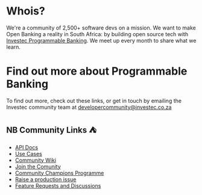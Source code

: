 # Whois?
We're a community of 2,500+ software devs on a mission. We want to make Open Banking a reality in South Africa: by building open source tech with [Investec Programmable Banking](https://www.investec.com/en_za/banking/programmable-banking.html). We meet up every month to share what we learn.

# Find out more about Programmable Banking

To find out more, check out these links, or get in touch by emailing the Investec community team at [developercommunity@investec.co.za](developercommunity@investec.co.za)

## NB Community Links  :tent:

- [API Docs](https://developer.investec.com/)
- [Use Cases](https://investec.gitbook.io/programmable-banking-community-wiki/get-building/use-cases)
- [Community Wiki](https://investec.gitbook.io/programmable-banking-community-wiki/)
- [Join the Comunity](https://forms.office.com/r/dCUkWsvcxq)
- [Community Champions Programme](https://investec.gitbook.io/programmable-banking-community-wiki/community/community-champions)
- [Raise a production issue](https://github.com/Investec-Developer-Community/.github/issues)
- [Feature Requests and Discussions](https://github.com/orgs/Investec-Developer-Community/discussions)
